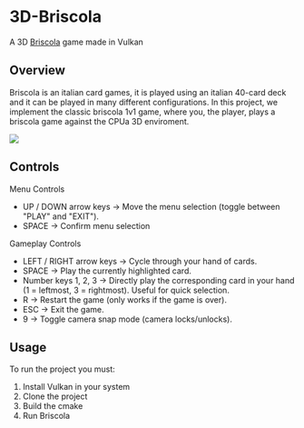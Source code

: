 
# 3D-Briscola
A 3D <a href="https://en.wikipedia.org/wiki/Briscola">Briscola</a> game made in Vulkan

## Overview

Briscola is an italian card games, it is played using an italian 40-card deck and it can be played in many different configurations. In this project, we implement the classic briscola 1v1 game, where you, the player, plays a briscola game against the CPUa 3D enviroment.

![](https://github.com/user-attachments/assets/b1aa46a6-2107-4157-9e00-eeaa7f9f7ed8)


## Controls
Menu Controls
- UP / DOWN arrow keys → Move the menu selection (toggle between "PLAY" and "EXIT").
- SPACE → Confirm menu selection
  
Gameplay Controls
- LEFT / RIGHT arrow keys → Cycle through your hand of cards.
- SPACE → Play the currently highlighted card.
- Number keys 1, 2, 3 → Directly play the corresponding card in your hand (1 = leftmost, 3 = rightmost). Useful for quick selection.
- R → Restart the game (only works if the game is over).
- ESC → Exit the game.
- 9 → Toggle camera snap mode (camera locks/unlocks).

## Usage
To run the project you must:
1. Install Vulkan in your system
2. Clone the project
3. Build the cmake
4. Run Briscola
